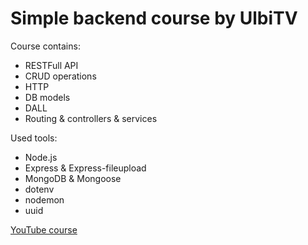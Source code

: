 # Simple backend course by UlbiTV

Course contains:
- RESTFull API
- CRUD operations
- HTTP
- DB models
- DALL
- Routing & controllers & services

Used tools:
- Node.js
- Express & Express-fileupload
- MongoDB & Mongoose
- dotenv
- nodemon
- uuid

[YouTube course](https://www.youtube.com/watch?v=tKM44vPHU0U)